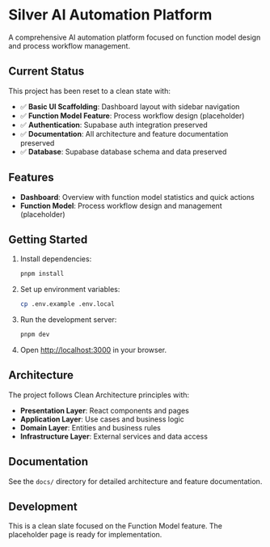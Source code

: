 # Silver AI Automation Platform

A comprehensive AI automation platform focused on function model design and process workflow management.

## Current Status

This project has been reset to a clean state with:

- ✅ **Basic UI Scaffolding**: Dashboard layout with sidebar navigation
- ✅ **Function Model Feature**: Process workflow design (placeholder)
- ✅ **Authentication**: Supabase auth integration preserved
- ✅ **Documentation**: All architecture and feature documentation preserved
- ✅ **Database**: Supabase database schema and data preserved

## Features

- **Dashboard**: Overview with function model statistics and quick actions
- **Function Model**: Process workflow design and management (placeholder)

## Getting Started

1. Install dependencies:
   ```bash
   pnpm install
   ```

2. Set up environment variables:
   ```bash
   cp .env.example .env.local
   ```

3. Run the development server:
   ```bash
   pnpm dev
   ```

4. Open [http://localhost:3000](http://localhost:3000) in your browser.

## Architecture

The project follows Clean Architecture principles with:

- **Presentation Layer**: React components and pages
- **Application Layer**: Use cases and business logic
- **Domain Layer**: Entities and business rules
- **Infrastructure Layer**: External services and data access

## Documentation

See the `docs/` directory for detailed architecture and feature documentation.

## Development

This is a clean slate focused on the Function Model feature. The placeholder page is ready for implementation.
